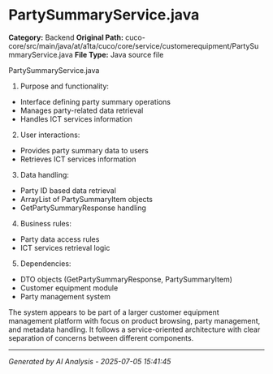 # PartySummaryService.java

**Category:** Backend
**Original Path:** cuco-core/src/main/java/at/a1ta/cuco/core/service/customerequipment/PartySummaryService.java
**File Type:** Java source file

PartySummaryService.java
1. Purpose and functionality:
- Interface defining party summary operations
- Manages party-related data retrieval
- Handles ICT services information

2. User interactions:
- Provides party summary data to users
- Retrieves ICT services information

3. Data handling:
- Party ID based data retrieval
- ArrayList of PartySummaryItem objects
- GetPartySummaryResponse handling

4. Business rules:
- Party data access rules
- ICT services retrieval logic

5. Dependencies:
- DTO objects (GetPartySummaryResponse, PartySummaryItem)
- Customer equipment module
- Party management system

The system appears to be part of a larger customer equipment management platform with focus on product browsing, party management, and metadata handling. It follows a service-oriented architecture with clear separation of concerns between different components.

---
*Generated by AI Analysis - 2025-07-05 15:41:45*
